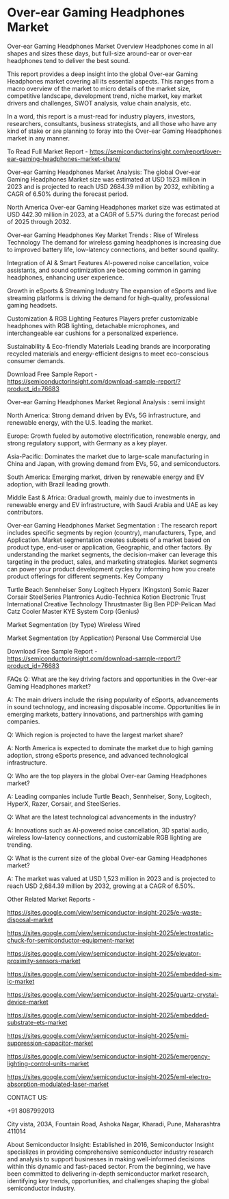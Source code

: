 <h1>Over-ear Gaming Headphones Market</h1>
Over-ear Gaming Headphones Market Overview
Headphones come in all shapes and sizes these days, but full-size around-ear or over-ear headphones tend to deliver the best sound.

This report provides a deep insight into the global Over-ear Gaming Headphones market covering all its essential aspects. This ranges from a macro overview of the market to micro details of the market size, competitive landscape, development trend, niche market, key market drivers and challenges, SWOT analysis, value chain analysis, etc.

In a word, this report is a must-read for industry players, investors, researchers, consultants, business strategists, and all those who have any kind of stake or are planning to foray into the Over-ear Gaming Headphones market in any manner.

To Read Full Market Report -
https://semiconductorinsight.com/report/over-ear-gaming-headphones-market-share/

Over-ear Gaming Headphones Market Analysis:
The global Over-ear Gaming Headphones Market size was estimated at USD 1523 million in 2023 and is projected to reach USD 2684.39 million by 2032, exhibiting a CAGR of 6.50% during the forecast period.

North America Over-ear Gaming Headphones market size was estimated at USD 442.30 million in 2023, at a CAGR of 5.57% during the forecast period of 2025 through 2032.

Over-ear Gaming Headphones Key Market Trends :
Rise of Wireless Technology
The demand for wireless gaming headphones is increasing due to improved battery life, low-latency connections, and better sound quality.

Integration of AI & Smart Features
AI-powered noise cancellation, voice assistants, and sound optimization are becoming common in gaming headphones, enhancing user experience.

Growth in eSports & Streaming Industry
The expansion of eSports and live streaming platforms is driving the demand for high-quality, professional gaming headsets.

Customization & RGB Lighting Features
Players prefer customizable headphones with RGB lighting, detachable microphones, and interchangeable ear cushions for a personalized experience.

Sustainability & Eco-friendly Materials
Leading brands are incorporating recycled materials and energy-efficient designs to meet eco-conscious consumer demands.

Download Free Sample Report -
https://semiconductorinsight.com/download-sample-report/?product_id=76683

Over-ear Gaming Headphones Market Regional Analysis :
semi insight

North America:
Strong demand driven by EVs, 5G infrastructure, and renewable energy, with the U.S. leading the market.

Europe:
Growth fueled by automotive electrification, renewable energy, and strong regulatory support, with Germany as a key player.

Asia-Pacific:
Dominates the market due to large-scale manufacturing in China and Japan, with growing demand from EVs, 5G, and semiconductors.

South America:
Emerging market, driven by renewable energy and EV adoption, with Brazil leading growth.

Middle East & Africa:
Gradual growth, mainly due to investments in renewable energy and EV infrastructure, with Saudi Arabia and UAE as key contributors.

Over-ear Gaming Headphones Market Segmentation :
The research report includes specific segments by region (country), manufacturers, Type, and Application. Market segmentation creates subsets of a market based on product type, end-user or application, Geographic, and other factors. By understanding the market segments, the decision-maker can leverage this targeting in the product, sales, and marketing strategies. Market segments can power your product development cycles by informing how you create product offerings for different segments.
Key Company

Turtle Beach
Sennheiser
Sony
Logitech
Hyperx (Kingston)
Somic
Razer
Corsair
SteelSeries
Plantronics
Audio-Technica
Kotion Electronic
Trust International
Creative Technology
Thrustmaster
Big Ben
PDP-Pelican
Mad Catz
Cooler Master
KYE System Corp (Genius)

Market Segmentation (by Type)
Wireless
Wired

Market Segmentation (by Application)
Personal Use
Commercial Use

Download Free Sample Report -
https://semiconductorinsight.com/download-sample-report/?product_id=76683

FAQs
Q: What are the key driving factors and opportunities in the Over-ear Gaming Headphones market?

A: The main drivers include the rising popularity of eSports, advancements in sound technology, and increasing disposable income. Opportunities lie in emerging markets, battery innovations, and partnerships with gaming companies.

Q: Which region is projected to have the largest market share?

A: North America is expected to dominate the market due to high gaming adoption, strong eSports presence, and advanced technological infrastructure.

Q: Who are the top players in the global Over-ear Gaming Headphones market?

A: Leading companies include Turtle Beach, Sennheiser, Sony, Logitech, HyperX, Razer, Corsair, and SteelSeries.

Q: What are the latest technological advancements in the industry?

A: Innovations such as AI-powered noise cancellation, 3D spatial audio, wireless low-latency connections, and customizable RGB lighting are trending.

Q: What is the current size of the global Over-ear Gaming Headphones market?

A: The market was valued at USD 1,523 million in 2023 and is projected to reach USD 2,684.39 million by 2032, growing at a CAGR of 6.50%.

Other Related Market Reports -

https://sites.google.com/view/semiconductor-insight-2025/e-waste-disposal-market

https://sites.google.com/view/semiconductor-insight-2025/electrostatic-chuck-for-semiconductor-equipment-market

https://sites.google.com/view/semiconductor-insight-2025/elevator-proximity-sensors-market

https://sites.google.com/view/semiconductor-insight-2025/embedded-sim-ic-market

https://sites.google.com/view/semiconductor-insight-2025/quartz-crystal-device-market

https://sites.google.com/view/semiconductor-insight-2025/embedded-substrate-ets-market

https://sites.google.com/view/semiconductor-insight-2025/emi-suppression-capacitor-market

https://sites.google.com/view/semiconductor-insight-2025/emergency-lighting-control-units-market

https://sites.google.com/view/semiconductor-insight-2025/eml-electro-absorption-modulated-laser-market

CONTACT US:

+91 8087992013

City vista, 203A, Fountain Road, Ashoka Nagar, Kharadi, Pune, Maharashtra 411014

About Semiconductor Insight:
Established in 2016, Semiconductor Insight specializes in providing comprehensive semiconductor industry research and analysis to support businesses in making well-informed decisions within this dynamic and fast-paced sector. From the beginning, we have been committed to delivering in-depth semiconductor market research, identifying key trends, opportunities, and challenges shaping the global semiconductor industry.
